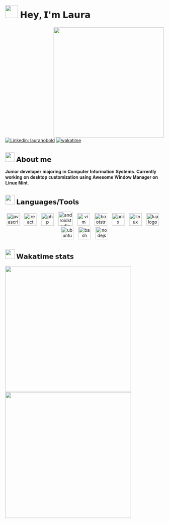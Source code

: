 
<h1><img src="https://media.tenor.com/7AiUk0_JLvEAAAAj/sanrio-cinnamoroll.gif" width="40"/> 𝗛𝗲𝘆, 𝗜'𝗺 𝗟𝗮𝘂𝗿𝗮</h1>

###
<img align="right" width="350" src="https://i.pinimg.com/originals/b1/ad/ba/b1adba819abf70d9ea98d4e65ea9f2a5.gif"  />

[![Linkedin: laurahobold](https://img.shields.io/badge/-laurahobold-blue?style=flat-square&logo=Linkedin&logoColor=white&link=https://www.linkedin.com/in/laurahobold/)](https://www.linkedin.com/in/laurahobold/)
[![wakatime](https://wakatime.com/badge/user/50afa9a3-cda1-4676-953f-200674aa1687/project/4f780d78-98b6-45fb-894a-5ca4327ddb1f.svg)](https://wakatime.com/badge/user/50afa9a3-cda1-4676-953f-200674aa1687/project/4f780d78-98b6-45fb-894a-5ca4327ddb1f)


### <h2><img src="https://media.tenor.com/mr9ZTxhFxVAAAAAi/annoying-dog-undertale.gif" width="30"> 𝗔𝗯𝗼𝘂𝘁 𝗺𝗲 
</h2>
<p align="left">    𝐉𝐮𝐧𝐢𝐨𝐫 𝐝𝐞𝐯𝐞𝐥𝐨𝐩𝐞𝐫 𝐦𝐚𝐣𝐨𝐫𝐢𝐧𝐠 𝐢𝐧 𝐂𝐨𝐦𝐩𝐮𝐭𝐞𝐫 𝐈𝐧𝐟𝐨𝐫𝐦𝐚𝐭𝐢𝐨𝐧 𝐒𝐲𝐬𝐭𝐞𝐦𝐬. 𝐂𝐮𝐫𝐫𝐞𝐧𝐭𝐥𝐲 𝐰𝐨𝐫𝐤𝐢𝐧𝐠 𝐨𝐧 𝐝𝐞𝐬𝐤𝐭𝐨𝐩 𝐜𝐮𝐬𝐭𝐨𝐦𝐢𝐳𝐚𝐭𝐢𝐨𝐧 𝐮𝐬𝐢𝐧𝐠 𝐀𝐰𝐞𝐬𝐨𝐦𝐞 𝐖𝐢𝐧𝐝𝐨𝐰 𝐌𝐚𝐧𝐚𝐠𝐞𝐫 𝐨𝐧 𝐋𝐢𝐧𝐮𝐱 𝐌𝐢𝐧𝐭.</p>

### <h2><img src="https://media.tenor.com/mr9ZTxhFxVAAAAAi/annoying-dog-undertale.gif" width="30"> 𝗟𝗮𝗻𝗴𝘂𝗮𝗴𝗲𝘀/𝗧𝗼𝗼𝗹𝘀
</h2>
<div align="center">
  <img src="https://cdn.jsdelivr.net/gh/devicons/devicon/icons/javascript/javascript-original.svg" height="40" alt="javascript logo"  />
  <img width="7" />
  <img src="https://cdn.jsdelivr.net/gh/devicons/devicon/icons/react/react-original.svg" height="40" alt="react logo"  />
  <img width="7" />
  <img src="https://cdn.jsdelivr.net/gh/devicons/devicon/icons/php/php-plain.svg" height="40" alt="php logo"  />
  <img width="7" />
  <img src="https://cdn.jsdelivr.net/gh/devicons/devicon/icons/androidstudio/androidstudio-original.svg" height="45" alt="androidstudio logo"  />
  <img width="7" />
  <img src="https://cdn.jsdelivr.net/gh/devicons/devicon/icons/vim/vim-plain.svg" height="40" alt="vim logo"  />
  <img width="7" />
  <img src="https://cdn.jsdelivr.net/gh/devicons/devicon/icons/bootstrap/bootstrap-original.svg" height="40" alt="bootstrap logo"  />
  <img width="7" />
  <img src="https://cdn.jsdelivr.net/gh/devicons/devicon/icons/unix/unix-original.svg" height="40" alt="unix logo"  />
  <img width="7" />
  <img src="https://cdn.jsdelivr.net/gh/devicons/devicon/icons/linux/linux-original.svg" height="40" alt="linux logo"  />
  <img width="7" />
  <img src="https://cdn.jsdelivr.net/gh/devicons/devicon/icons/lua/lua-original.svg" height="40" alt="lua logo"  />
  <img width="7" />
  <img src="https://cdn.jsdelivr.net/gh/devicons/devicon/icons/ubuntu/ubuntu-plain.svg" height="40" alt="ubuntu logo"  />
  <img width="7" />
  <img src="https://cdn.jsdelivr.net/gh/devicons/devicon/icons/bash/bash-original.svg" height="40" alt="bash logo"  />
  <img width="7" />
  <img src="https://cdn.jsdelivr.net/gh/devicons/devicon/icons/nodejs/nodejs-original.svg" height="40" alt="nodejs logo"  />
</div>


###
<!--START_SECTION:waka-->
### <h2><img src="https://media.tenor.com/mr9ZTxhFxVAAAAAi/annoying-dog-undertale.gif" width="30"> 𝗪𝗮𝗸𝗮𝘁𝗶𝗺𝗲 𝘀𝘁𝗮𝘁𝘀 
</h2>
<a href="https://wakatime.com"><img width="400" src="https://wakatime.com/share/@laurinha/aedc3c16-b16e-4c2d-9d60-65f9c74c8498.png" /> <img width="400" src="https://wakatime.com/share/@laurinha/38272461-049a-4264-b4ae-6af547fe505d.png" /></a>
<!--END_SECTION:waka-->
